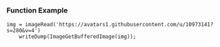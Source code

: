 ### Function Example

```luceescript+trycf
img = imageRead('https://avatars1.githubusercontent.com/u/10973141?s=280&v=4')
	writeDump(ImageGetBufferedImage(img));
```
